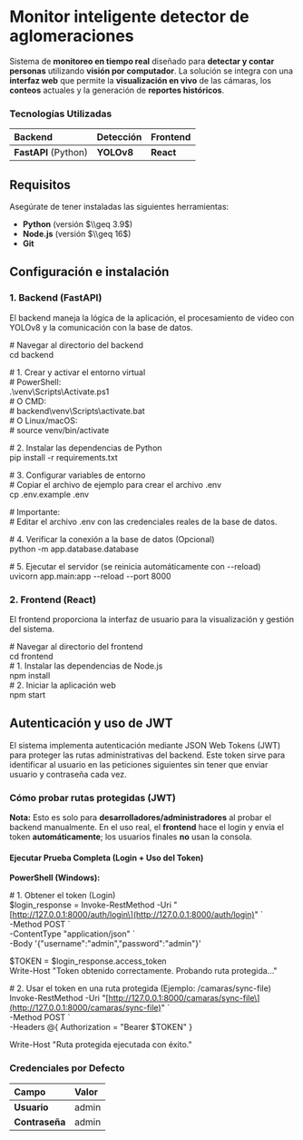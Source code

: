 # **Monitor inteligente detector de aglomeraciones**

Sistema de **monitoreo en tiempo real** diseñado para **detectar y contar personas** utilizando **visión por computador**. La solución se integra con una **interfaz web** que permite la **visualización en vivo** de las cámaras, los **conteos** actuales y la generación de **reportes históricos**.

### **Tecnologías Utilizadas**

| Backend | Detección | Frontend |
| :---- | :---- | :---- |
| **FastAPI** (Python) | **YOLOv8** | **React** |

## **Requisitos**

Asegúrate de tener instaladas las siguientes herramientas:

* **Python** (versión $\\geq 3.9$)  
* **Node.js** (versión $\\geq 16$)  
* **Git**

## **Configuración e instalación**

### **1\. Backend (FastAPI)**

El backend maneja la lógica de la aplicación, el procesamiento de video con YOLOv8 y la comunicación con la base de datos.

\# Navegar al directorio del backend  
cd backend

\# 1\. Crear y activar el entorno virtual  
\# PowerShell:  
.\\venv\\Scripts\\Activate.ps1  
\# O CMD:  
\# backend\\venv\\Scripts\\activate.bat  
\# O Linux/macOS:  
\# source venv/bin/activate

\# 2\. Instalar las dependencias de Python  
pip install \-r requirements.txt

\# 3\. Configurar variables de entorno  
\# Copiar el archivo de ejemplo para crear el archivo .env  
cp .env.example .env 

\# Importante:   
\# Editar el archivo .env con las credenciales reales de la base de datos.

\# 4\. Verificar la conexión a la base de datos (Opcional)  
python \-m app.database.database

\# 5\. Ejecutar el servidor (se reinicia automáticamente con \--reload)  
uvicorn app.main:app \--reload \--port 8000

### **2\. Frontend (React)**

El frontend proporciona la interfaz de usuario para la visualización y gestión del sistema.

\# Navegar al directorio del frontend  
cd frontend  
\# 1\. Instalar las dependencias de Node.js  
npm install  
\# 2\. Iniciar la aplicación web  
npm start

## **Autenticación y uso de JWT**

El sistema implementa autenticación mediante JSON Web Tokens (JWT) para proteger las rutas administrativas del backend. Este token sirve para identificar al usuario en las peticiones siguientes sin tener que enviar usuario y contraseña cada vez.

### **Cómo probar rutas protegidas (JWT)**

**Nota:** Esto es solo para **desarrolladores/administradores** al probar el backend manualmente. En el uso real, el **frontend** hace el login y envía el token **automáticamente**; los usuarios finales **no** usan la consola.

#### **Ejecutar Prueba Completa (Login \+ Uso del Token)**

**PowerShell (Windows):**

\# 1\. Obtener el token (Login)  
$login\_response \= Invoke-RestMethod \-Uri "\[http://127.0.0.1:8000/auth/login\](http://127.0.0.1:8000/auth/login)" \`  
  \-Method POST \`  
  \-ContentType "application/json" \`  
  \-Body '{"username":"admin","password":"admin"}'

$TOKEN \= $login\_response.access\_token  
Write-Host "Token obtenido correctamente. Probando ruta protegida..."

\# 2\. Usar el token en una ruta protegida (Ejemplo: /camaras/sync-file)  
Invoke-RestMethod \-Uri "\[http://127.0.0.1:8000/camaras/sync-file\](http://127.0.0.1:8000/camaras/sync-file)" \`  
  \-Method POST \`  
  \-Headers @{ Authorization \= "Bearer $TOKEN" }

Write-Host "Ruta protegida ejecutada con éxito."

### **Credenciales por Defecto**

| Campo | Valor |
| :---- | :---- |
| **Usuario** | admin |
| **Contraseña** | admin |

